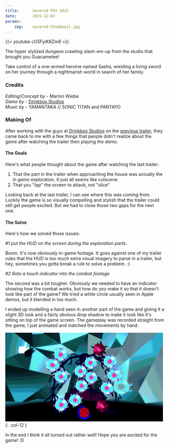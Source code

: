 ```yaml
---
title:      Severed PSX 2015
date:       2015-12-02
params:
    img:    severed-thumbnail.jpg
---
```


{{< youtube cG5FyiK6Zm8 >}}

The hyper stylized dungeon crawling slash-em-up from the studio that brought you Guacamelee!  

Take control of a one-armed heroine named Sasha, wielding a living sword on her journey through a nightmarish world in search of her family.

### Credits  

_Editing/Concept by_ - Marlon Wiebe  
_Game by_ - [Drinkbox Studios][e77b41ce]  
_Music by_ - YAMANTAKA // SONIC TITAN and PANTAYO  

### Making Of

After working with the guys at [Drinkbox Studios][e77b41ce] on the [previous trailer](http://localhost:4000/blog/posts/severed/), they came back to me with a few things that people didn't realize about the game after watching the trailer then playing the demo.

#### The Goals

Here's what people thought about the game after watching the last trailer:

1. That the part in the trailer when approaching the house was actually the _in game_ exploration.  It just all seems like cutscene.
2. That you "tap" the screen to attack, not "slice"

Looking back at the last trailer, I can see where this was coming from.  Luckily the game is so visually compelling and stylish that the trailer could still get people excited.  But we had to close those two gaps for the next one.

#### The Solve

Here's how we solved those issues:

_#1 put the HUD on the screen during the exploration parts._

Boom.  It's now obviously in-game footage.  It goes against one of my trailer rules that the HUD is too much extra visual imagery to parse in a trailer, but hey, sometimes you gotta break a rule to solve a problem. :)

_#2 Roto a touch indicator into the combat footage_

The second was a bit tougher.  Obviously we needed to have an indicator showing how the combat works, but how do you make it so that it doesn't look like part of the game?  We tried a white circle usually seen in Apple demos, but it blended in too much.  

I ended up modelling a hand seen in another part of the game and giving it a slight 3D look and a fairly obvious drop shadow to make it look like it's sitting on top of the game screen.  The gameplay was recorded straight from the game, I just animated and matched the movements by hand.

![Severed Touch Combat Overlay](/images/posts/2015/severed-combat.gif){: .col-12 }

In the end I think it all turned out rather well!  Hope you are excited for the game! :D

[e77b41ce]: drinkboxstudios.com "Drinkbox Studios Homepage"
